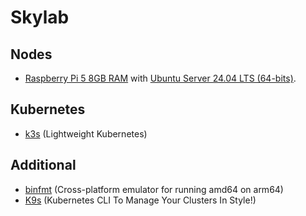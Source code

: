 # Skylab

## Nodes

- [Raspberry Pi 5 8GB RAM](https://www.raspberrypi.com/products/raspberry-pi-5/) with [Ubuntu Server 24.04 LTS (64-bits)](https://ubuntu.com/download/raspberry-pi).

## Kubernetes

- [k3s](https://k3s.io/) (Lightweight Kubernetes)

## Additional

- [binfmt](https://github.com/tonistiigi/binfmt) (Cross-platform emulator for running amd64 on arm64)
- [K9s](https://k9scli.io/) (Kubernetes CLI To Manage Your Clusters In Style!)
